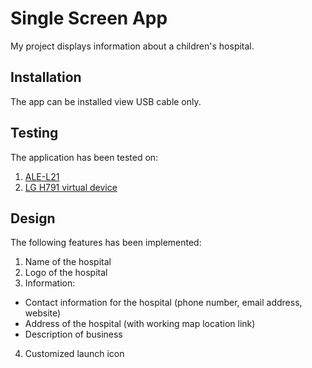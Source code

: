 # Single Screen App
My project displays information about a children's hospital.
## Installation
The app can be installed view USB cable only.
## Testing
The application has been tested on:
1. [ALE-L21](https://consumer.huawei.com/en/phones/p8-lite/specs/ "HUAWEI P8 LITE")
2. [LG H791 virtual device](http://www.lg.com/uk/mobile-phones/lg-H791 "Nexus 5X API 27 2")
## Design
The following features has been implemented:
1. Name of the hospital
2. Logo of the hospital
3. Information:
  * Contact information for the hospital (phone number, email address, website)
  * Address of the hospital (with working map location link)
  * Description of business
4. Customized launch icon

